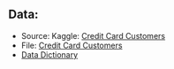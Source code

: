 ## Data:
* Source: Kaggle: [Credit Card Customers](https://www.kaggle.com/sakshigoyal7/credit-card-customers)
* File: [Credit Card Customers](https://github.com/Nadda1004/SDA_DSB_Predicting_Bank_Customer_Attrition/blob/main/Data/BankChurners.csv)
* [Data Dictionary](https://github.com/Nadda1004/SDA_DSB_Predicting_Bank_Customer_Attrition/blob/main/Data/BankChurners_%20Data%20Description.pdf)
